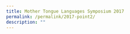 ```yaml
---
title: Mother Tongue Languages Symposium 2017
permalink: /permalink/2017-point2/
description: ""
---
```

